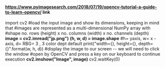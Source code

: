 #### https://www.pyimagesearch.com/2018/07/19/opencv-tutorial-a-guide-to-learn-opencv/ link

import cv2
#load the input image and show its dimensions, keeping in mind that
#images are represented as a multi-dimensional NumPy array with
#shape no. rows (height) x no. columns (width) x no. channels (depth)
**image = cv2.imread("jp.png")**
**(h, w, d) = image.shape**  #h= yaxis, w= x - axis, d= RBG= 3 , 3 color dept default
print("width={}, height={}, depth={}".format(w, h, d))
#display the image to our screen -- we will need to click the window
#open by OpenCV and press a key on our keyboard to continue execution
**cv2.imshow("Image", image)**
cv2.waitKey(0)
